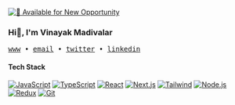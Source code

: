 [![🚀 Available for New Opportunity](https://img.shields.io/badge/-🚀%20Available%20for%20New%20Opportunity-414141?style=plastic&logoColor=white)](mailto:vinayak.m0157@gmail.com?subject=Opportunity%20to%20Connect&body=Hi%20Vinayak%2C%0A%0AI%20came%20across%20your%20profile%20and%20would%20love%20to%20discuss%20a%20potential%20opportunity%20with%20you.%0A%0ALet%20me%20know%20a%20good%20time%20to%20connect.%0A%0ABest%20regards%2C%0A)

### Hi👋, I'm Vinayak Madivalar

<samp>
  <a href="https://vinayak-dev.vercel.app/">www</a> •
  <a href="mailto:vinayak.m0157@gmail.com">email</a> •
  <a href="https://x.com/vinayakm45">twitter</a> •
  <a href="https://linkedin.com/in/vinayak-madivalar">linkedin</a>
</samp>

#### Tech Stack

[![JavaScript](https://img.shields.io/badge/JavaScript-313131?logo=javascript)](https://developer.mozilla.org/en-US/docs/Web/JavaScript)
[![TypeScript](https://img.shields.io/badge/TypeScript-313131?logo=typescript)](https://www.typescriptlang.org/docs/)
[![React](https://img.shields.io/badge/React-313131?logo=react)](https://react.dev/)
[![Next.js](https://img.shields.io/badge/Next.js-313131?logo=next.js)](https://nextjs.org/docs)
[![Tailwind](https://img.shields.io/badge/Tailwind_CSS-313131?logo=tailwindcss)](https://tailwindcss.com/docs)
[![Node.js](https://img.shields.io/badge/Node.js-313131?logo=node.js)](https://nodejs.org/docs/latest/api/)
[![Redux](https://img.shields.io/badge/Redux-313131?logo=redux&logoColor=764ABC)](https://redux-toolkit.js.org/)
[![Git](https://img.shields.io/badge/Git-313131?logo=git)](https://git-scm.com/doc)




  






